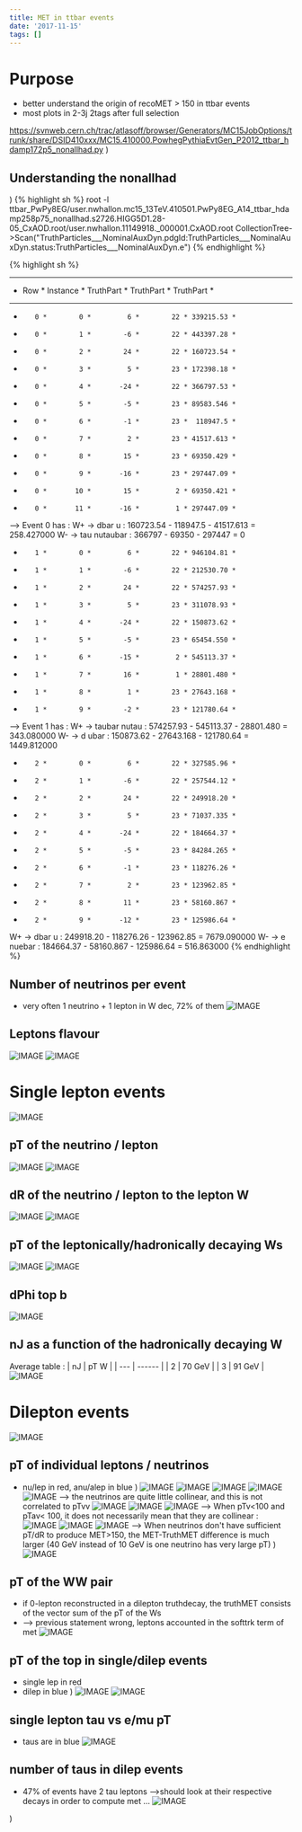 ```yaml
---
title: MET in ttbar events
date: '2017-11-15'
tags: []
---
```

# Purpose
* better understand the origin of recoMET > 150 in ttbar events
* most plots in 2-3j 2tags after full selection

https://svnweb.cern.ch/trac/atlasoff/browser/Generators/MC15JobOptions/trunk/share/DSID410xxx/MC15.410000.PowhegPythiaEvtGen_P2012_ttbar_hdamp172p5_nonallhad.py
)
## Understanding the nonallhad 
)
{% highlight sh %}
root -l ttbar_PwPy8EG/user.nwhallon.mc15_13TeV.410501.PwPy8EG_A14_ttbar_hdamp258p75_nonallhad.s2726.HIGG5D1.28-05_CxAOD.root/user.nwhallon.11149918._000001.CxAOD.root 
 CollectionTree->Scan("TruthParticles___NominalAuxDyn.pdgId:TruthParticles___NominalAuxDyn.status:TruthParticles___NominalAuxDyn.e")
{% endhighlight %}

{% highlight sh %}
***********************************************************
*    Row   * Instance * TruthPart * TruthPart * TruthPart *
***********************************************************
*        0 *        0 *         6 *        22 * 339215.53 *
*        0 *        1 *        -6 *        22 * 443397.28 *
*        0 *        2 *        24 *        22 * 160723.54 *
*        0 *        3 *         5 *        23 * 172398.18 *
*        0 *        4 *       -24 *        22 * 366797.53 *
*        0 *        5 *        -5 *        23 * 89583.546 *
*        0 *        6 *        -1 *        23 *  118947.5 *
*        0 *        7 *         2 *        23 * 41517.613 *
*        0 *        8 *        15 *        23 * 69350.429 *
*        0 *        9 *       -16 *        23 * 297447.09 *
*        0 *       10 *        15 *         2 * 69350.421 *
*        0 *       11 *       -16 *         1 * 297447.09 *

--> Event 0 has :
  W+ -> dbar u   : 160723.54 - 118947.5 - 41517.613 = 258.427000
  W- -> tau nutaubar : 366797 - 69350 - 297447 = 0

*        1 *        0 *         6 *        22 * 946104.81 *
*        1 *        1 *        -6 *        22 * 212530.70 *
*        1 *        2 *        24 *        22 * 574257.93 *
*        1 *        3 *         5 *        23 * 311078.93 *
*        1 *        4 *       -24 *        22 * 150873.62 *
*        1 *        5 *        -5 *        23 * 65454.550 *
*        1 *        6 *       -15 *         2 * 545113.37 *
*        1 *        7 *        16 *         1 * 28801.480 *
*        1 *        8 *         1 *        23 * 27643.168 *
*        1 *        9 *        -2 *        23 * 121780.64 *

--> Event 1 has :
  W+ -> taubar nutau : 574257.93 - 545113.37 - 28801.480 = 343.080000
  W- -> d ubar   : 150873.62 - 27643.168 - 121780.64 = 1449.812000

*        2 *        0 *         6 *        22 * 327585.96 *
*        2 *        1 *        -6 *        22 * 257544.12 *
*        2 *        2 *        24 *        22 * 249918.20 *
*        2 *        3 *         5 *        23 * 71037.335 *
*        2 *        4 *       -24 *        22 * 184664.37 *
*        2 *        5 *        -5 *        23 * 84284.265 *
*        2 *        6 *        -1 *        23 * 118276.26 *
*        2 *        7 *         2 *        23 * 123962.85 *
*        2 *        8 *        11 *        23 * 58160.867 *
*        2 *        9 *       -12 *        23 * 125986.64 *

W+ -> dbar u : 249918.20 - 118276.26 - 123962.85 = 7679.090000
W- -> e nuebar : 184664.37 - 58160.867 - 125986.64 = 516.863000
{% endhighlight %}

## Number of neutrinos per event
* very often 1 neutrino + 1 lepton in W dec, 72% of them 
![IMAGE](/images/q/0962E0BDDD2FEFBF2A649992E167048C.jpg)
## Leptons flavour
![IMAGE](/images/q/625D3AF43CA19979DC52B58311C7D127.jpg)
![IMAGE](/images/q/4B2534EBC437EAB6AE060660F7662CA7.jpg)
# Single lepton events
![IMAGE](/images/q/BC57C25FBF03BD4943945A58743791F8.jpg)
## pT of the neutrino / lepton
![IMAGE](/images/q/067B8674E1527574701AAE64A1B60D4E.jpg)
![IMAGE](/images/q/7955725F12AC2F087FE70CD0407146DB.jpg)
## dR of the neutrino / lepton to the lepton W
![IMAGE](/images/q/F81DC01F4E247CD9197C1103E1B9F3A0.jpg)
![IMAGE](/images/q/694869CFB0DAFE840AD4098ADE25A008.jpg)
## pT of the leptonically/hadronically decaying Ws
![IMAGE](/images/q/23F3C0B882266483FDCBF75EF6F248BE.jpg)
![IMAGE](/images/q/62E823E2896934FD4A2846ACD1E3C91B.jpg)
## dPhi top b
![IMAGE](/images/q/AABEAEA42798FD03A025F4D984EE4870.jpg)
## nJ as a function of the hadronically decaying W

Average table :
|  nJ | pT W   |
| --- | ------ |
| 2   | 70 GeV |
| 3   | 91 GeV |
![IMAGE](/images/q/CEEF1E052C633D54A41D6A9B22B28F0C.jpg)
# Dilepton events
![IMAGE](/images/q/8063F7F9CA18E29E4CCC02C6C9F635BF.jpg)
## pT of individual leptons / neutrinos
* nu/lep in red, anu/alep in blue
)
![IMAGE](/images/q/B296B9BF45CEE9B591480A8DA43B8820.jpg)
![IMAGE](/images/q/6C4C54DCAA699CD49DC8189ED79637B0.jpg)
![IMAGE](/images/q/941E06D835FADDF451E0F17AEC72B2C5.jpg)
![IMAGE](/images/q/15604859AE09984312A8C6E8D0CEB564.jpg)
![IMAGE](/images/q/B77738D77331FD7E93CCE6589CDB3F1D.jpg)
--> the neutrinos are quite little collinear, and this is not correlated to pTvv
![IMAGE](/images/q/73D25F6C3F5106D2536FC39F8D2BE698.jpg)
![IMAGE](/images/q/4BD62ADC4B17140E5BCE7356C3FABEAA.jpg)
![IMAGE](/images/q/F82B64E640558AC610A43CF2B830D548.jpg)
--> When pTv<100 and pTav< 100, it does not necessarily mean that they are collinear :
![IMAGE](/images/q/3CD5F6E44E794AA18E385D789F6FFEBC.jpg)
![IMAGE](/images/q/98B825DA763769EFF103CB1E721D9740.jpg)
![IMAGE](/images/q/91223B79C56CDA13FEFB3A2BA9B1194F.jpg)
--> When neutrinos don't have sufficient pT/dR to produce MET>150, the MET-TruthMET difference is much larger (40 GeV instead of 10 GeV is one neutrino has very large pT) 
)
![IMAGE](/images/q/401091A9113BCFC00B560DEAC0246E5F.jpg)
## pT of the WW pair
* if 0-lepton reconstructed in a dilepton truthdecay, the truthMET consists of the vector sum of the pT of the Ws
* --> previous statement wrong, leptons accounted in the softtrk term of met
![IMAGE](/images/q/2510D642AE6B055A0A8568E27EFFE96F.jpg)
## pT of the top in single/dilep events
* single lep in red
* dilep in blue
)
![IMAGE](/images/q/21F47147C0D9BD1648384448A5D61525.jpg)
![IMAGE](/images/q/25DFD6008713212C386CCFEC138EF10D.jpg)
## single lepton tau vs e/mu pT
* taus are in blue
![IMAGE](/images/q/9EDCE3521C3835DDBBAD22F7CA300168.jpg)
## number of taus in dilep events
* 47% of events have 2 tau leptons -->should look at their respective decays in order to compute met ...
![IMAGE](/images/q/72CEA09AA7A0B702480871BBF09E8B16.jpg)

)
